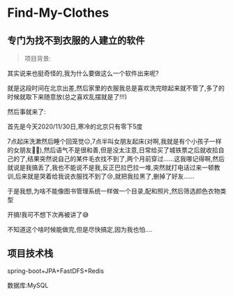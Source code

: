 # Find-My-Clothes
## 专门为找不到衣服的人建立的软件

> 项目背景:

其实说来也挺奇怪的,我为什么要做这么一个软件出来呢?

就是这段时间在北京出差,然后家里的衣服我总是喜欢洗完晾起来就不管了,多了的时候就取下来随意放(总之喜欢乱摆就是了!!!)

然后事就来了:

首先是今天2020/11/30日,寒冷的北京只有零下5度

7点起床洗漱然后睡个回笼觉😐,7点半叫女朋友起床(对啊,我就是有个小孩子一样的女朋友🧚‍♀️),然后语气不是很和善,但是没太注意,日常给买了城铁票之后就收拾自己的了,结果突然说自己的某件毛衣找不到了,两个月前穿过......这我哪记得啊,然后就说是我搞丢了,我也不能说不是我,反正巴拉巴拉一堆,突然就打电话过来一顿教训,后来就是哭着给我说衣服找不到了😢,就把我拉黑了,删掉了好友......

于是我想,为啥不能像图书管理系统一样做一个目录,配和照片,然后筛选颜色衣物类型

开搞!我可不想下次再被讲了😅

不知道这个啥时候能做完,但是尽快搞定,因为我也怕....

## 项目技术栈

spring-boot+JPA+FastDFS+Redis

数据库:MySQL